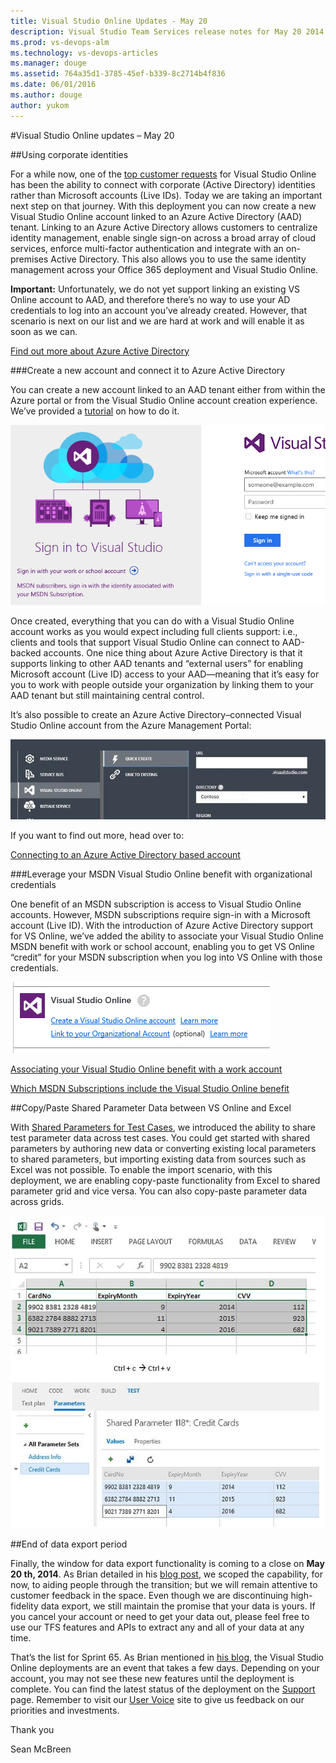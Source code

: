```yaml
---
title: Visual Studio Online Updates - May 20
description: Visual Studio Team Services release notes for May 20 2014
ms.prod: vs-devops-alm
ms.technology: vs-devops-articles
ms.manager: douge
ms.assetid: 764a35d1-3785-45ef-b339-8c2714b4f836
ms.date: 06/01/2016
ms.author: douge
author: yukom
---
```


#Visual Studio Online updates – May 20

##Using corporate identities

For a while now, one of the [top customer requests](http://visualstudio.uservoice.com/forums/121579-visual-studio/suggestions/2605763-adfs-federated-authentication-for-visual-studio-on) for Visual Studio Online has been the ability to connect with corporate (Active Directory) identities rather than Microsoft accounts (Live IDs). Today we are taking an important next step on that journey. With this deployment you can now create a new Visual Studio Online account linked to an Azure Active Directory (AAD) tenant. Linking to an Azure Active Directory allows customers to centralize identity management, enable single sign-on across a broad array of cloud services, enforce multi-factor authentication and integrate with an on-premises Active Directory. This also allows you to use the same identity management across your Office 365 deployment and Visual Studio Online.

**Important:** Unfortunately, we do not yet support linking an existing VS Online account to AAD, and therefore there’s no way to use your AD credentials to log into an account you’ve already created. However, that scenario is next on our list and we are hard at work and will enable it as soon as we can.

[Find out more about Azure Active Directory](http://azure.microsoft.com/en-us/documentation/services/active-directory/)

###Create a new account and connect it to Azure Active Directory

You can create a new account linked to an AAD tenant either from within the Azure portal or from the Visual Studio Online account creation experience. We’ve provided a [tutorial](https://www.visualstudio.com/en-us/get-started/connect-to-vs) on how to do it.

![Logging into VS Online](_img/5_20_01.png)

Once created, everything that you can do with a Visual Studio Online account works as you would expect including full clients support: i.e., clients and tools that support Visual Studio Online can connect to AAD-backed accounts. One nice thing about Azure Active Directory is that it supports linking to other AAD tenants and “external users” for enabling Microsoft account (Live ID) access to your AAD—meaning that it’s easy for you to work with people outside your organization by linking them to your AAD tenant but still maintaining central control.

It’s also possible to create an Azure Active Directory–connected Visual Studio Online account from the Azure Management Portal:

![Azure Management Portal](_img/5_20_02.png)

If you want to find out more, head over to:

[Connecting to an Azure Active Directory based account](https://www.visualstudio.com/en-us/get-started/connect-to-vs)

###Leverage your MSDN Visual Studio Online benefit with organizational credentials

One benefit of an MSDN subscription is access to Visual Studio Online accounts. However, MSDN subscriptions require sign-in with a Microsoft account (Live ID). With the introduction of Azure Active Directory support for VS Online, we’ve added the ability to associate your Visual Studio Online MSDN benefit with work or school account, enabling you to get VS Online “credit” for your MSDN subscription when you log into VS Online with those credentials.

![Accessing VS Online from My Account on MSDN Subscriptions](_img/5_20_03.png)

[Associating your Visual Studio Online benefit with a work account](https://msdn.microsoft.com/subscriptions/dn531048.aspx)

[Which MSDN Subscriptions include the Visual Studio Online benefit](https://www.visualstudio.com/en-us/get-started/assign-licenses-to-users-vs#EligibleMSDNSubscriptions)

##Copy/Paste Shared Parameter Data between VS Online and Excel

With [Shared Parameters for Test Cases](apr-03-team-services.md), we introduced the ability to share test parameter data across test cases. You could get started with shared parameters by authoring new data or converting existing local parameters to shared parameters, but importing existing data from sources such as Excel was not possible. To enable the import scenario, with this deployment, we are enabling copy-paste functionality from Excel to shared parameter grid and vice versa. You can also copy-paste parameter data across grids.

![Copying and pasting shared parameters in Excel](_img/5_20_04.png)

##End of data export period

Finally, the window for data export functionality is coming to a close on **May 20 th, 2014**. As Brian detailed in his [blog post](http://blogs.msdn.com/b/bharry/archive/2014/02/21/vs-online-early-adopter-program-extended-to-may-7-2014.aspx), we scoped the capability, for now, to aiding people through the transition; but we will remain attentive to customer feedback in the space. Even though we are discontinuing high-fidelity data export, we still maintain the promise that your data is yours. If you cancel your account or need to get your data out, please feel free to use our TFS features and APIs to extract any and all of your data at any time.

That’s the list for Sprint 65. As Brian mentioned in [his blog](http://blogs.msdn.com/b/bharry/archive/2014/05/01/visual-studio-online-update-may-1st.aspx), the Visual Studio Online deployments are an event that takes a few days. Depending on your account, you may not see these new features until the deployment is complete. You can find the latest status of the deployment on the [Support](https://www.visualstudio.com/support/support-overview-vs) page. Remember to visit our [User Voice](https://visualstudio.uservoice.com/forums/330519-vso) site to give us feedback on our priorities and investments.

Thank you

Sean McBreen

























